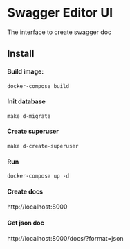 Swagger Editor UI
==========

The interface to create swagger doc 

Install
--------

#### Build image: 

`docker-compose build`

#### Init database

`make d-migrate`

#### Create superuser

`make d-create-superuser`

#### Run 

`docker-compose up -d`

#### Create docs

http://localhost:8000

#### Get json doc

http://localhost:8000/docs/<doc-id>?format=json